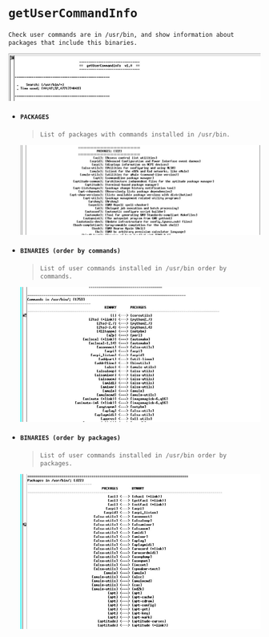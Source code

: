 # `getUserCommandInfo`
    Check user commands are in /usr/bin, and show information about packages that include this binaries.


  ![Image of Yaktocat](https://github.com/nestorock/Bash-Scripts/blob/master/images/script-getUCI_001.jpg)


- #### `PACKAGES`
  >     List of packages with commands installed in /usr/bin.

  ![Image of Yaktocat](https://github.com/nestorock/Bash-Scripts/blob/master/images/script-getUCI_002.jpg)


- #### `BINARIES (order by commands)`
  >     List of user commands installed in /usr/bin order by commands.

  ![Image of Yaktocat](https://github.com/nestorock/Bash-Scripts/blob/master/images/script-getUCI_003.jpg)


- #### `BINARIES (order by packages)`
  >     List of user commands installed in /usr/bin order by packages.

  ![Image of Yaktocat](https://github.com/nestorock/Bash-Scripts/blob/master/images/script-getUCI_004.jpg)
